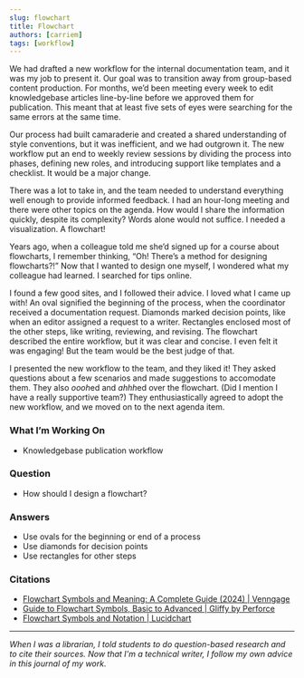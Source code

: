 ```yaml
---
slug: flowchart
title: Flowchart
authors: [carriem]
tags: [workflow]
---
```


We had drafted a new workflow for the internal documentation team, and it was my job to present it. Our goal was to transition away from group-based content production. For months, we’d been meeting every week to edit knowledgebase articles line-by-line before we approved them for publication. This meant that at least five sets of eyes were searching for the same errors at the same time.

Our process had built camaraderie and created a shared understanding of style conventions, but it was inefficient, and we had outgrown it. The new workflow put an end to weekly review sessions by dividing the process into phases, defining new roles, and introducing support like templates and a checklist. It would be a major change.

There was a lot to take in, and the team needed to understand everything well enough to provide informed feedback. I had an hour-long meeting and there were other topics on the agenda. How would I share the information quickly, despite its complexity? Words alone would not suffice. I needed a visualization. A flowchart!

Years ago, when a colleague told me she’d signed up for a course about flowcharts, I remember thinking, “Oh! There’s a method for designing flowcharts?!” Now that I wanted to design one myself, I wondered what my colleague had learned. I searched for tips online.

I found a few good sites, and I followed their advice. I loved what I came up with! An oval signified the beginning of the process, when the coordinator received a documentation request. Diamonds marked decision points, like when an editor assigned a request to a writer. Rectangles enclosed most of the other steps, like writing, reviewing, and revising. The flowchart described the entire workflow, but it was clear and concise. I even felt it was  engaging! But the team would be the best judge of that.

I presented the new workflow to the team, and they liked it! They asked questions about a few scenarios and made suggestions to accomodate them. They also *oooh*ed and *ahhh*ed over the flowchart. (Did I mention I have a really supportive team?) They enthusiastically agreed to adopt the new workflow, and we moved on to the next agenda item.

### What I’m Working On

* Knowledgebase publication workflow

### Question

* How should I design a flowchart?

### Answers

* Use ovals for the beginning or end of a process
* Use diamonds for decision points
* Use rectangles for other steps

### Citations

* [Flowchart Symbols and Meaning: A Complete Guide (2024) | Venngage](https://venngage.com/blog/flowchart-symbols/)
* [Guide to Flowchart Symbols, Basic to Advanced | Gliffy by Perforce](https://www.gliffy.com/blog/guide-to-flowchart-symbols)
* [Flowchart Symbols and Notation | Lucidchart](https://www.lucidchart.com/pages/flowchart-symbols-meaning-explained)

___

*When I was a librarian, I told students to do question-based research and to cite their sources. Now that I'm a technical writer, I follow my own advice in this journal of my work.*
